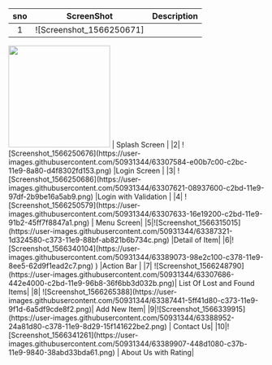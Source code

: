 | sno | ScreenShot  | Description  |
| :---:   | :-: | :-: |
| 1 |  ![Screenshot_1566250671]
<img src = "(https://user-images.githubusercontent.com/50931344/63307530-b7838200-c2bc-11e9-9886-8661b8b18ef8.png)" width = "200" />
| Splash Screen |
|2| ![Screenshot_1566250676](https://user-images.githubusercontent.com/50931344/63307584-e00b7c00-c2bc-11e9-8a80-d4f8302fd153.png)
|Login Screen |
|3| ![Screenshot_1566250686](https://user-images.githubusercontent.com/50931344/63307621-08937600-c2bd-11e9-97df-2b9be16a5ab9.png)
|Login with Validation |
|4| ![Screenshot_1566250579](https://user-images.githubusercontent.com/50931344/63307633-16e19200-c2bd-11e9-91b2-45ff7f8847a1.png)
| Menu Screen|
|5|![Screenshot_1566315015](https://user-images.githubusercontent.com/50931344/63387321-1d324580-c373-11e9-88bf-ab821b6b734c.png)
|Detail of Item|
|6|![Screenshot_1566340104](https://user-images.githubusercontent.com/50931344/63389073-98e2c100-c378-11e9-8ee5-62d9f1ead2c7.png)
) |Action Bar |
|7| ![Screenshot_1566248790](https://user-images.githubusercontent.com/50931344/63307686-442e4000-c2bd-11e9-96b8-36f6bb3d032b.png)| List Of Lost and Found Items|
|8| ![Screenshot_1566265388](https://user-images.githubusercontent.com/50931344/63387441-5ff41d80-c373-11e9-9f1d-6a5df9cde8f2.png)| Add New Item|
|9|![Screenshot_1566339915](https://user-images.githubusercontent.com/50931344/63388952-24a81d80-c378-11e9-8d29-15f141622be2.png)
 | Contact Us|
|10|![Screenshot_1566341261](https://user-images.githubusercontent.com/50931344/63389907-448d1080-c37b-11e9-9840-38abd33bda61.png)
| About Us with Rating|
